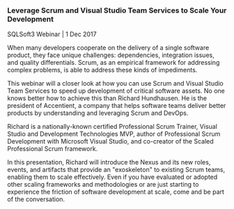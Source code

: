 ### Leverage Scrum and Visual Studio Team Services to Scale Your Development
SQLSoft3 Webinar | 1 Dec 2017

When many developers cooperate on the delivery of a single software product, they face unique challenges: dependencies, integration issues, and quality differentials. Scrum, as an empirical framework for addressing complex problems, is able to address these kinds of impediments. 

This webinar will a closer look at how you can use Scrum and Visual Studio Team Services to speed up development of critical software assets. No one knows better how to achieve this than Richard Hundhausen. He is the president of Accentient, a company that helps software teams deliver better products by understanding and leveraging Scrum and DevOps. 

Richard is a nationally-known certified Professional Scrum Trainer, Visual Studio and Development Technologies MVP, author of Professional Scrum Development with Microsoft Visual Studio, and co-creator of the Scaled Professional Scrum framework. 

In this presentation, Richard will introduce the Nexus and its new roles, events, and artifacts that provide an "exoskeleton" to existing Scrum teams, enabling them to scale effectively. Even if you have evaluated or adopted other scaling frameworks and methodologies or are just starting to experience the friction of software development at scale, come and be part of the conversation.